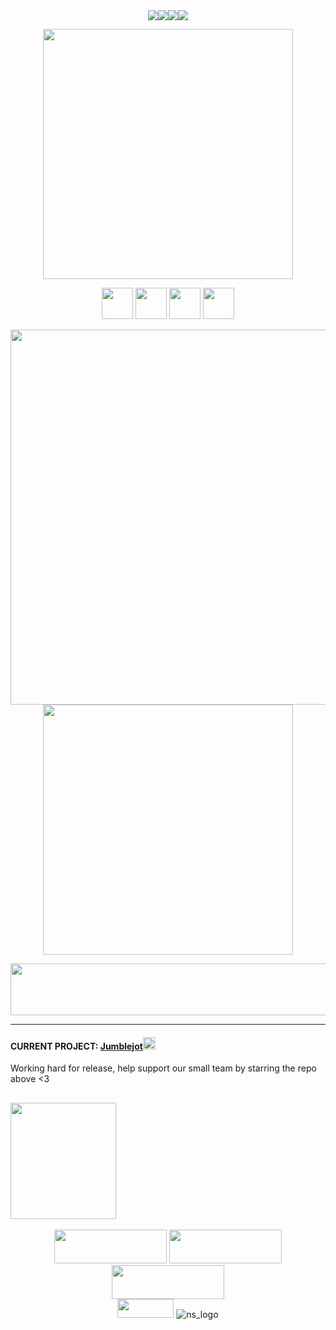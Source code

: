 <div align="center">
<a href="https://www.glitter-graphics.com/myspace/text_generator.php" target=_blank><img src="https://text.glitter-graphics.net/flip/r.gif" border=0><img src="https://text.glitter-graphics.net/flip/i.gif" border=0><img src="https://text.glitter-graphics.net/flip/s.gif" border=0><img src="https://text.glitter-graphics.net/flip/o.gif" border=0></a>

<img src="http://dl6.glitter-graphics.net/pub/2496/2496756zadxqueczl.gif" width=400 border=0></a><br>
   
<!-- funny lil guys -->

<img src="https://cdn.discordapp.com/attachments/476246249796927499/964998167756177418/bitetransparent.png" width="50"/> <img src="https://cdn.discordapp.com/attachments/476246249796927499/965001113575235655/bitecyan.png" width="50"/> <img src="https://cdn.discordapp.com/attachments/476246249796927499/965001113826918460/biteorange.png" width="50"/> <img src="https://cdn.discordapp.com/attachments/476246249796927499/965001114028236880/bitepurple.png" width="50"/>
   
<!-- job -->
<img src="https://cdn.discordapp.com/attachments/476246249796927499/965058057614798888/text.gif" width="600"/> 
<br>
<img src="https://cdn.discordapp.com/attachments/476246249796927499/965060169551732806/text1.gif" width="400"/> 

<img src="http://dl4.glitter-graphics.net/pub/824/824834ttykjfe6uz.gif" width=600 height=83 border=0></a>
<div align="left">
  
   
----
#### CURRENT PROJECT: [Jumblejot](https://github.com/sargent-coding/jumblejot)<img src="http://www.wonder-tonic.com/geocitiesizer/images/floppy-05.gif" width="20"/>
Working hard for release, help support our small team by starring the repo above <3
                                                                                    
<img src="http://dl8.glitter-graphics.net/pub/432/432968wwi0anufp3.gif" width=169 height=186 border=0></a>
----
<div align="center">
   
<!-- footer banners -->
<img src="http://dl2.glitter-graphics.net/pub/2748/2748242ohi95ucbqq.gif" width=180 height=54 border=0></a> 
<img src="http://dl9.glitter-graphics.net/pub/893/893509iu5fkfkeh8.gif" width=180 height=54 border=0></a>
<img src="http://dl4.glitter-graphics.net/pub/450/450294krqs1zdmyt.gif" width=180 height=54 border=0></a>
<br>
<img src="https://raw.githubusercontent.com/BrunnerLivio/brunnerlivio/master/images/ie_logo.gif" width=90 height=30 border=0></a> 
![ns_logo](https://user-images.githubusercontent.com/80423931/163696551-dccb37bd-699f-48d4-8e23-3b9638f66b9e.gif)

<div align="left">    

<!-- psst, thanks for checking out my page,,, have a cookie,,, -->

